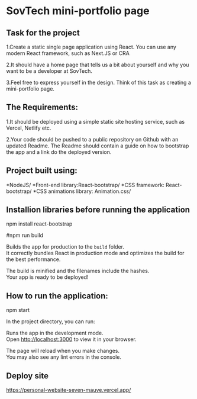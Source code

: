 # SovTech mini-portfolio page

## Task for the project

1.Create a static single page application using React. You can use any modern React framework, such as Next.JS or CRA

2.It should have a home page that tells us a bit about yourself and why you want to be a developer at SovTech.

3.Feel free to express yourself in the design. Think of this task as creating a mini-portfolio page.

## The Requirements:

1.It should be deployed using a simple static site hosting service, such as Vercel, Netlify etc.

2.Your code should be pushed to a public repository on Github with an updated Readme. The Readme should contain a guide on how to bootstrap the app and a link do the deployed version.


## Project built using:

*NodeJS/
*Front-end library:React-bootstrap/
*CSS framework: React-bootstrap/
*CSS animations library: Animation.css/


## Installion libraries before running the application
npm install react-bootstrap

#npm run build

Builds the app for production to the `build` folder.\
It correctly bundles React in production mode and optimizes the build for the best performance.

The build is minified and the filenames include the hashes.\
Your app is ready to be deployed!

## How to run the application:

npm start

In the project directory, you can run:

Runs the app in the development mode.\
Open [http://localhost:3000](http://localhost:3000) to view it in your browser.

The page will reload when you make changes.\
You may also see any lint errors in the console.

## Deploy site
https://personal-website-seven-mauve.vercel.app/
